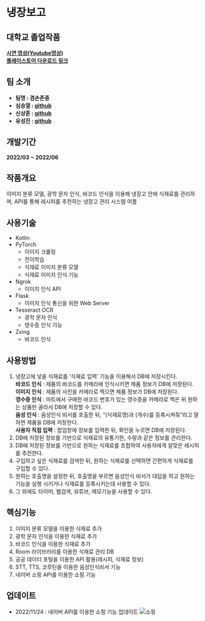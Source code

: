 # 냉장보고

## 대학교 졸업작품

**<a href="https://www.youtube.com/watch?v=i4XwfHjk1AE"> 시연 영상(Youtube영상) </a>**</br>
**<a href="https://play.google.com/store/apps/details?id=com.project.rms"> 플레이스토어 다운로드 링크 </a>**</br>

## 팀 소개

- **팀명 : 겸손존중**
- **심승열 : <a href="https://github.com/SSY98">github</a>**
- **신상훈 : <a href="https://github.com/ssh7937">github</a>**
- **유성진 : <a href="https://github.com/You-Seongjin">github</a>**

## 개발기간

**2022/03 ~ 2022/06**

## 작품개요

이미지 분류 모델, 광학 문자 인식, 바코드 인식을 이용해 냉장고 안에 식재료를 관리하며, API를 통해 레시피를 추천하는 냉장고 관리 시스템 어플

## 사용기술

- Kotlin
- PyTorch
	- 이미지 크롤링
	- 전이학습
	- 식재료 이미지 분류 모델
	- 식재료 이미지 인식 기능
- Ngrok
	- 이미지 인식 API
- Flask
	- 이미지 인식 통신을 위한 Web Server
- Tesseract OCR
	- 광학 문자 인식
	- 영수증 인식 기능
- Zxing
	- 바코드 인식

## 사용방법

1. 냉장고에 넣을 식재료를 ‘식재료 입력’ 기능을 이용해서 DB에 저장시킨다.</br>
**바코드 인식** : 제품의 바코드를 카메라에 인식시키면 제품 정보가 DB에 저장된다.</br>
**이미지 인식** : 제품의 사진을 카메라로 찍으면 제품 정보가 DB에 저장된다.</br>
**영수증 인식** : 마트에서 구매한 바코드 번호가 있는 영수증을 카메라로 찍은 뒤 원하는 상품만 골라서 DB에 저장할 수 있다.</br>
**음성 인식** : 음성인식 비서를 호출한 뒤, “(식재료명)과 (개수)를 등록시켜줘”라고 말하면 제품을 DB에 저장한다.</br>
**사용자 직접 입력** : 팝업창에 정보를 입력한 뒤, 확인을 누르면 DB에 저장된다.</br>
2. DB에 저장된 정보를 기반으로 식재료의 유통기한, 수량과 같은 정보를 관리한다.
3. DB에 저장된 정보를 기반으로 원하는 식재료를 조합하여 사용자에게 알맞은 레시피를 추천한다.
4. 구입하고 싶은 식재료를 검색한 뒤, 원하는 식재료를 선택하면 간편하게 식재료를 구입할 수 있다.
5. 원하는 호출명을 설정한 뒤, 호출명을 부르면 음성인식 비서가 대답을 하고 원하는 기능을 실행 
   시키거나 식재료를 등록시키는데 사용할 수 있다.
6. 그 외에도 타이머, 웹검색, 유튜브, 메모기능을 사용할 수 있다.

## 핵심기능

1. 이미지 분류 모델을 이용한 식재료 추가
2. 광학 문자 인식을 이용한 식재료 추가
3. 바코드 인식을 이용한 식재료 추가
4. Room 라이브러리를 이용한 식재료 관리 DB
5. 공공 데이터 포털을 이용한 API 활용(레시피, 식재료 정보)
6. STT, TTS, 코루틴을 이용한 음성인식비서 기능
7. 네이버 쇼핑 API를 이용한 쇼핑 기능

## 업데이트

- 2022/11/24 : 네이버 API를 이용한 쇼핑 기능 업데이트
![쇼핑](https://user-images.githubusercontent.com/90738302/220035787-f96125eb-7351-4779-a401-7d8c961209d1.png)